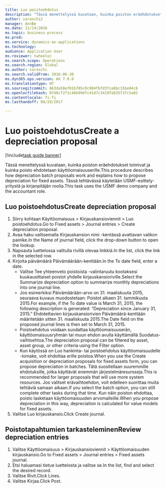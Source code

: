 ```yaml
--- 
title: Luo poistoehdotus
description: "Tässä menettelyssä kuvataan, kuinka poiston eräehdotukset toimivat ja kuinka poisto ehdotetaan käyttöomaisuuserille."
author: saraschi2
manager: AnnBe
ms.date: 11/14/2016
ms.topic: business-process
ms.prod: 
ms.service: dynamics-ax-applications
ms.technology: 
audience: Application User
ms.reviewer: twheeloc
ms.search.scope: Operations
ms.search.region: Global
ms.author: saraschi
ms.search.validFrom: 2016-06-30
ms.dyn365.ops.version: AX 7.0.0
ms.translationtype: HT
ms.sourcegitcommit: 663da58ef01b705c0c984fbfd3fce8bc31be04c6
ms.openlocfilehash: 07d8cf2f1c46b99dfcd1d7c3419fe835f37c5a02
ms.contentlocale: fi-fi
ms.lasthandoff: 08/29/2017

---
```

# <a name="create-a-depreciation-proposal"></a><span data-ttu-id="9520e-103">Luo poistoehdotus</span><span class="sxs-lookup"><span data-stu-id="9520e-103">Create a depreciation proposal</span></span>

[!include[task guide banner](../../includes/task-guide-banner.md)]

<span data-ttu-id="9520e-104">Tässä menettelyssä kuvataan, kuinka poiston eräehdotukset toimivat ja kuinka poisto ehdotetaan käyttöomaisuuserille.</span><span class="sxs-lookup"><span data-stu-id="9520e-104">This procedure describes how depreciation batch proposals work and explains how to propose depreciation for fixed assets.</span></span> <span data-ttu-id="9520e-105">Tässä tehtävässä käytetään USMF-esittely-yritystä ja kirjanpitäjän roolia.</span><span class="sxs-lookup"><span data-stu-id="9520e-105">This task uses the USMF demo company and the accountant role.</span></span>


## <a name="create-depreciation-proposal"></a><span data-ttu-id="9520e-106">Luo poistoehdotus</span><span class="sxs-lookup"><span data-stu-id="9520e-106">Create depreciation proposal</span></span>
1. <span data-ttu-id="9520e-107">Siirry kohtaan Käyttöomaisuus > Kirjauskansioviennit > Luo poistoehdotus.</span><span class="sxs-lookup"><span data-stu-id="9520e-107">Go to Fixed assets > Journal entries > Create depreciation proposal.</span></span>
2. <span data-ttu-id="9520e-108">Avaa haku valitsemalla Kirjauskansion nimi -kentässä avattavan valikon painike.</span><span class="sxs-lookup"><span data-stu-id="9520e-108">In the Name of journal field, click the drop-down button to open the lookup.</span></span>
3. <span data-ttu-id="9520e-109">Napsauta luettelossa valitulla rivillä olevaa linkkiä.</span><span class="sxs-lookup"><span data-stu-id="9520e-109">In the list, click the link in the selected row.</span></span>
4. <span data-ttu-id="9520e-110">Kirjoita päivämäärä Päivämäärään-kenttään.</span><span class="sxs-lookup"><span data-stu-id="9520e-110">In the To date field, enter a date.</span></span>
    * <span data-ttu-id="9520e-111">Valitse Tee yhteenveto poistoista -valintaruutu kootaksesi kuukausittaiset poistot yhdelle kirjauskansioriville.</span><span class="sxs-lookup"><span data-stu-id="9520e-111">Select the Summarize depreciation option to summarize monthly depreciations into one journal line.</span></span>  
    * <span data-ttu-id="9520e-112">Jos esimerkiksi Päivämäärään-arvo on 31. maaliskuuta 2015, seuraava kuvaus muodostetaan: Poistot alkaen 31. tammikuuta 2015.</span><span class="sxs-lookup"><span data-stu-id="9520e-112">For example, if the To date value is March 31, 2015, the following description is generated: “Depreciation since January 31, 2015.”</span></span> <span data-ttu-id="9520e-113">Ehdotettavien kirjauskansiorivien Päivämäärä-kenttään määritetään sitten 31. maaliskuuta 2015.</span><span class="sxs-lookup"><span data-stu-id="9520e-113">The Date field on the proposed journal lines is then set to March 31, 2015.</span></span>  
    * <span data-ttu-id="9520e-114">Poistoehdotus voidaan suodattaa käyttöomaisuuserän, käyttöomaisuusryhmän tai muun ehdon avulla käyttämällä Suodatus-vaihtoehtoa.</span><span class="sxs-lookup"><span data-stu-id="9520e-114">The depreciation proposal can be filtered by asset, asset group, or other criteria using the Filter option.</span></span>  
    * <span data-ttu-id="9520e-115">Kun käytössä on Luo hankinta- tai poistoehdotus käyttöomaisuudelle -lomake, voit ehdottaa erille poistoa.</span><span class="sxs-lookup"><span data-stu-id="9520e-115">When you use the Create acquisition or depreciation proposals for fixed assets form, you can propose depreciation in batches.</span></span> <span data-ttu-id="9520e-116">Tätä suositellaan suuremmille ehdotuksille, jotka käyttävät enemmän järjestelmäresursseja.</span><span class="sxs-lookup"><span data-stu-id="9520e-116">This is recommended for larger proposals that will use more system resources.</span></span> <span data-ttu-id="9520e-117">Jos valitset erävaihtoehdon, voit edelleen suorittaa muita tehtäviä samaan aikaan.</span><span class="sxs-lookup"><span data-stu-id="9520e-117">If you select the batch option, you can still complete other tasks during that time.</span></span> <span data-ttu-id="9520e-118">Kun näin poiston ehdottaa, poisto lasketaan käyttöomaisuuden arvomalleille.</span><span class="sxs-lookup"><span data-stu-id="9520e-118">When you propose depreciation in this way, depreciation is calculated for value models for fixed assets.</span></span>  
5. <span data-ttu-id="9520e-119">Valitse Luo kirjauskansio.</span><span class="sxs-lookup"><span data-stu-id="9520e-119">Click Create journal.</span></span>

## <a name="review-depreciation-entries"></a><span data-ttu-id="9520e-120">Poistotapahtumien tarkasteleminen</span><span class="sxs-lookup"><span data-stu-id="9520e-120">Review depreciation entries</span></span>
1. <span data-ttu-id="9520e-121">Valitse Käyttöomaisuus > Kirjauskansioviennit > Käyttöomaisuuden kirjauskansio.</span><span class="sxs-lookup"><span data-stu-id="9520e-121">Go to Fixed assets > Journal entries > Fixed assets journal.</span></span>
2. <span data-ttu-id="9520e-122">Etsi haluamasi tietue luettelosta ja valitse se.</span><span class="sxs-lookup"><span data-stu-id="9520e-122">In the list, find and select the desired record.</span></span>
3. <span data-ttu-id="9520e-123">Valitse Rivit.</span><span class="sxs-lookup"><span data-stu-id="9520e-123">Click Lines.</span></span>
4. <span data-ttu-id="9520e-124">Valitse Kirjaa.</span><span class="sxs-lookup"><span data-stu-id="9520e-124">Click Post.</span></span>


